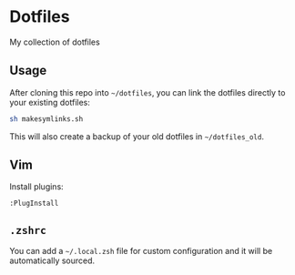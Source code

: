 # Dotfiles

My collection of dotfiles

## Usage

After cloning this repo into `~/dotfiles`, you can link the dotfiles directly
to your existing dotfiles:

```sh
sh makesymlinks.sh
```

This will also create a backup of your old dotfiles in `~/dotfiles_old`.

## Vim

Install plugins:

```
:PlugInstall
```

## `.zshrc`

You can add a `~/.local.zsh` file for custom configuration and it will be
automatically sourced.
